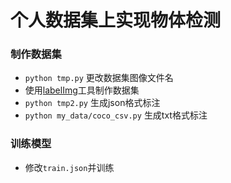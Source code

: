 # 个人数据集上实现物体检测

### 制作数据集
- `python tmp.py` 更改数据集图像文件名
- 使用[labelImg](https://github.com/tzutalin/labelImg)工具制作数据集
- `python tmp2.py` 生成json格式标注
- `python my_data/coco_csv.py` 生成txt格式标注

### 训练模型
- 修改`train.json`并训练